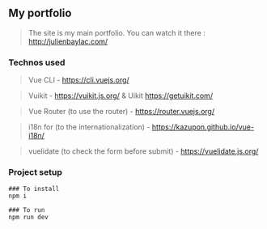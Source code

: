 ## My portfolio
> The site is my main portfolio. You can watch it there : http://julienbaylac.com/

### Technos used
> Vue CLI - https://cli.vuejs.org/

> Vuikit - https://vuikit.js.org/ & Uikit https://getuikit.com/

> Vue Router (to use the router) - https://router.vuejs.org/

> i18n for (to the internationalization) - https://kazupon.github.io/vue-i18n/

> vuelidate (to check the form before submit) - https://vuelidate.js.org/


### Project setup
```
### To install
npm i

### To run
npm run dev
```

